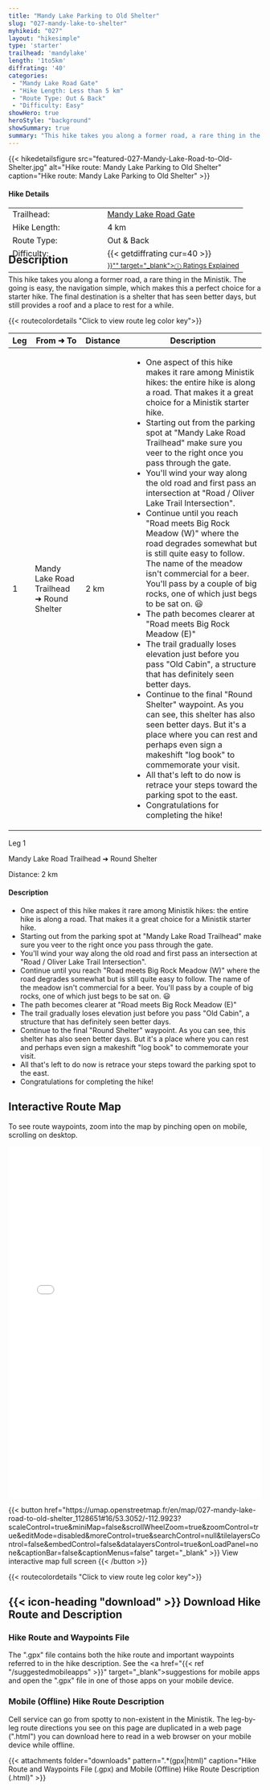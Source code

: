 ```yaml
---
title: "Mandy Lake Parking to Old Shelter"
slug: "027-mandy-lake-to-shelter"
myhikeid: "027"
layout: "hikesimple"
type: 'starter'
trailhead: 'mandylake'
length: '1to5km'
diffrating: '40'
categories:
 - "Mandy Lake Road Gate"
 - "Hike Length: Less than 5 km"
 - "Route Type: Out & Back"
 - "Difficulty: Easy"
showHero: true
heroStyle: "background"
showSummary: true
summary: "This hike takes you along a former road, a rare thing in the Ministik. The going is easy, the navigation simple, which makes this a perfect choice for a starter hike. The final destination is a shelter that has seen better days, but still provides a roof and a place to rest for a while."
---
```

<div class="flex flex-col text-surface shadow-secondary-1 dark:bg-surface-dark dark:text-white max-w-max lg:flex-row h-auto" style=margin-bottom:-100px;>
{{< hikedetailsfigure 
    src="featured-027-Mandy-Lake-Road-to-Old-Shelter.jpg"
    alt="Hike route: Mandy Lake Parking to Old Shelter"
    caption="Hike route: Mandy Lake Parking to Old Shelter"
>}}
  <div class="flex flex-col justify-start pl-5 lg:w-1/2 sm:pb-7">
    <h4 class="text-xl font-large mt-4">Hike Details</h4>
      <table width=100% class="w-full">
      <tbody>
        <tr>
          <td valign="top" width="40%" class="my-4 text-base">Trailhead:</td>
          <td valign="top" style="padding-left: 10px;" class="my-4 text-base"><a href="/trailheads/mandy-lake-road/" target="_blank">Mandy Lake Road Gate</a></td>
        </tr>
        <tr>
          <td valign="top" width="40%" class="my-4 text-base">Hike Length:</td>
          <td valign="top" style="padding-left: 10px;" class="my-4 text-base">4 km</td>
        </tr>
        <tr>
          <td valign="top" width="40%" class="mb-2 text-base">Route Type:</td>
          <td valign="top" style="padding-left: 10px;" class="mb-2 text-base">Out & Back</td>
        </tr>
        <tr>
          <td valign="top" width="40%" class="mb-2 text-base" rowspan="2">Difficulty:</td>
          <td valign="top" style="padding-left: 10px;" class="text-base">{{< getdiffrating cur=40 >}}</td>
        </tr>
        <tr>
        <td valign="top" style="padding-left: 10px;" class="mb-2 text-base"><sup><a href="{{< ref "/ratingsexplained" >}}"" target="_blank">&#9432; Ratings Explained</a></sup></td>
        </tr>
      </tbody>
      </table>
    </p>
  </div>
</div>


<p>&nbsp;</p>

## Description

This hike takes you along a former road, a rare thing in the Ministik. The going is easy, the navigation simple, which makes this a perfect choice for a starter hike. The final destination is a shelter that has seen better days, but still provides a roof and a place to rest for a while.

{{< routecolordetails "Click to view route leg color key">}}

<!-- TABLE: visible on md+ screens -->
<div class="overflow-x-auto hidden lg:block not-prose">
  <table class="min-w-full divide-y divide-gray-200">
    <thead class="bg-gray-50">
      <tr>
        <th scope="col" class="px-6 py-3 text-center text-base font-bold text-white uppercase tracking-wider bg-gray-700">Leg</th>
        <th scope="col" class="px-6 py-3 text-center text-base font-bold text-gray-700 uppercase tracking-wider">From ➜ To</th>
        <th scope="col" class="px-6 py-3 text-center text-base font-bold text-gray-700 uppercase tracking-wider">Distance</th>
        <th scope="col" class="px-6 py-3 text-center text-base font-bold text-gray-700 uppercase tracking-wider">Description</th>
      </tr>
    </thead>
    <tbody class="bg-white divide-y divide-gray-200">
      <tr class="align-top">
        <td class="brown-leg-header text-center">1</td>
        <td class="px-6 py-4 text-base text-gray-700">Mandy Lake Road Trailhead ➜ Round Shelter</td>
        <td class="px-6 py-4 text-base font-bold text-gray-700 text-center">2 km</td>
        <td class="px-6 py-4 text-base text-gray-700" style="padding-left: 1em;">
          <ul class="tight-list">
            <li>One aspect of this hike makes it rare among Ministik hikes: the entire hike is along a road. That makes it a great choice for a Ministik starter hike.</li>
            <li>Starting out from the parking spot at "Mandy Lake Road Trailhead" make sure you veer to the right once you pass through the gate.</li>
            <li>You'll wind your way along the old road and first pass an intersection at "Road / Oliver Lake Trail Intersection".</li>
            <li>Continue until you reach "Road meets Big Rock Meadow (W)" where the road degrades somewhat but is still quite easy to follow. The name of the meadow isn't commercial for a beer. You'll pass by a couple of big rocks, one of which just begs to be sat on. 😃</li>
            <li>The path becomes clearer at "Road meets Big Rock Meadow (E)"</li>
            <li>The trail gradually loses elevation just before you pass "Old Cabin", a structure that has definitely seen better days.</li>
            <li>Continue to the final "Round Shelter" waypoint. As you can see, this shelter has also seen better days. But it's a place where you can rest and perhaps even sign a makeshift "log book" to commemorate your visit.</li>
            <li>All that's left to do now is retrace your steps toward the parking spot to the east. </li>
            <li>Congratulations for completing the hike!</li>
          </ul>
        </td>
      </tr>
    </tbody>
  </table>
</div>

<!-- CARDS: visible only on small screens -->
<div class="block lg:hidden space-y-4">
  <!-- Card 1 -->
  <div class="border rounded-lg shadow-md">
    <div class="brown-leg-header text-center py-1 font-bold text-white">Leg 1</div>
    <div class="p-4 space-y-2">
      <p class="-mt-4 text-center text-lg text-gray-700">Mandy Lake Road Trailhead ➜ Round Shelter</p>
      <p class="text-center text-base font-bold text-gray-700">Distance: 2 km</p>
      <h4 class="text-base font-semibold">Description</h4>
      <ul class="text-base text-gray-700 tight-list">
        <li>One aspect of this hike makes it rare among Ministik hikes: the entire hike is along a road. That makes it a great choice for a Ministik starter hike.</li>
        <li>Starting out from the parking spot at "Mandy Lake Road Trailhead" make sure you veer to the right once you pass through the gate.</li>
        <li>You'll wind your way along the old road and first pass an intersection at "Road / Oliver Lake Trail Intersection".</li>
        <li>Continue until you reach "Road meets Big Rock Meadow (W)" where the road degrades somewhat but is still quite easy to follow. The name of the meadow isn't commercial for a beer. You'll pass by a couple of big rocks, one of which just begs to be sat on. 😃</li>
        <li>The path becomes clearer at "Road meets Big Rock Meadow (E)"</li>
        <li>The trail gradually loses elevation just before you pass "Old Cabin", a structure that has definitely seen better days.</li>
        <li>Continue to the final "Round Shelter" waypoint. As you can see, this shelter has also seen better days. But it's a place where you can rest and perhaps even sign a makeshift "log book" to commemorate your visit.</li>
        <li>All that's left to do now is retrace your steps toward the parking spot to the east.</li>
        <li>Congratulations for completing the hike!</li>
      </ul>
    </div>
  </div>
</div>


## Interactive Route Map
To see route waypoints, zoom into the map by pinching open on mobile, scrolling on desktop.

<iframe width="100%" height="700px" frameborder="0" src="//umap.openstreetmap.fr/en/map/027-mandy-lake-road-to-old-shelter_1128651#16/53.3052/-112.9923?scaleControl=true&miniMap=false&scrollWheelZoom=true&zoomControl=true&editMode=disabled&moreControl=true&searchControl=null&tilelayersControl=false&embedControl=false&datalayersControl=true&onLoadPanel=none&captionBar=false&captionMenus=false"></iframe>
<div class="flex justify-center items-center"><p>
{{< button href="https://umap.openstreetmap.fr/en/map/027-mandy-lake-road-to-old-shelter_1128651#16/53.3052/-112.9923?scaleControl=true&miniMap=false&scrollWheelZoom=true&zoomControl=true&editMode=disabled&moreControl=true&searchControl=null&tilelayersControl=false&embedControl=false&datalayersControl=true&onLoadPanel=none&captionBar=false&captionMenus=false" target="_blank" >}}
View interactive map full screen 
{{< /button >}}</p></div>
{{< routecolordetails "Click to view route leg color key">}}

## {{< icon-heading "download" >}} Download Hike Route and Description
### Hike Route and Waypoints File
The ".gpx" file contains both the hike route and important waypoints referred to in the hike description. See the <a href="{{< ref "/suggestedmobileapps" >}}" target="_blank">suggestions for mobile apps</a> and open the ".gpx" file in one of those apps on your mobile device. 

### Mobile (Offline) Hike Route Description
Cell service can go from spotty to non-existent in the Ministik. The leg-by-leg route directions you see on this page are duplicated in a web page (".html") you can download here to read in a web browser on your mobile device while offline.

{{< attachments folder="downloads" pattern=".*(gpx|html)" caption="Hike Route and Waypoints File (.gpx) and Mobile (Offline) Hike Route Description (.html)" >}}

